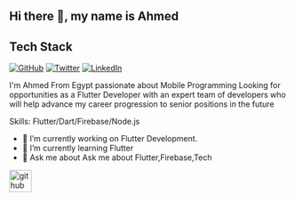 ## Hi there 👋, my name is Ahmed
## Tech Stack
[![GitHub](https://img.shields.io/badge/GitHub-181717?style=flat-square&logo=github)](https://github.com/your-profile)
[![Twitter](https://img.shields.io/badge/Twitter-1DA1F2?style=flat-square&logo=twitter)](https://twitter.com/your-profile)
[![LinkedIn](https://img.shields.io/badge/LinkedIn-0077B5?style=flat-square&logo=linkedin)](https://linkedin.com/in/your-profile)

I'm Ahmed From Egypt
passionate about Mobile Programming Looking for opportunities as a Flutter
Developer with an expert team of developers who will help advance my career
progression to senior positions in the future

Skills: Flutter/Dart/Firebase/Node.js

- 🔭 I’m currently working on Flutter Development. 
- 🌱 I’m currently learning Flutter 
- 💬 Ask me about Ask me about Flutter,Firebase,Tech  


[<img src='https://cdn.jsdelivr.net/npm/simple-icons@3.0.1/icons/github.svg' alt='github' height='40'>](https://github.com/Ashalabyy)  

